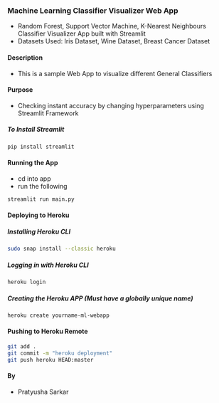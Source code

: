 ### Machine Learning Classifier Visualizer Web App

+ Random Forest, Support Vector Machine, K-Nearest Neighbours Classifier Visualizer App built with Streamlit
+ Datasets Used: Iris Dataset, Wine Dataset, Breast Cancer Dataset

#### Description
+ This is a sample Web App to visualize different General Classifiers

#### Purpose
+ Checking instant accuracy by changing hyperparameters using Streamlit Framework

##### To Install Streamlit
```bash
pip install streamlit
```
#### Running the App
+ cd into app
+ run the following

```bash
streamlit run main.py
```
#### Deploying to Heroku
##### Installing Heroku CLI
```bash
sudo snap install --classic heroku
```
##### Logging in with Heroku CLI
```bash
heroku login
```
##### Creating the Heroku APP (Must have a globally unique name)
```bash
heroku create yourname-ml-webapp
```

#### Pushing to Heroku Remote

```bash
git add .
git commit -m "heroku deployment"
git push heroku HEAD:master
```


#### By
+ Pratyusha Sarkar


